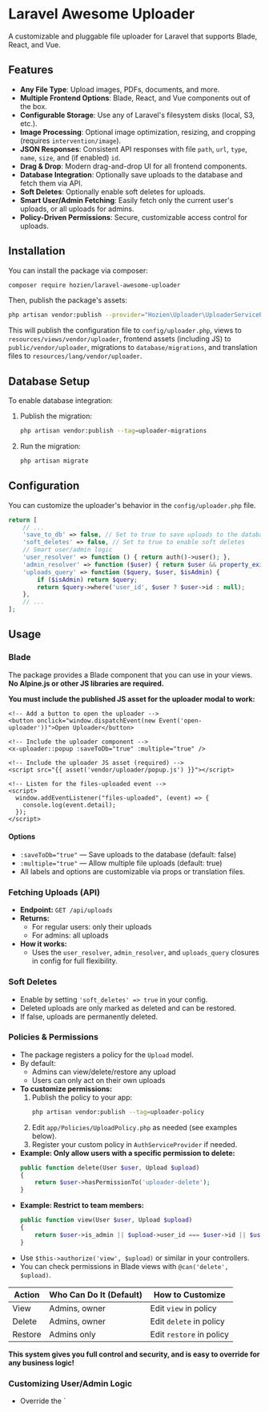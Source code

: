# Laravel Awesome Uploader

A customizable and pluggable file uploader for Laravel that supports Blade, React, and Vue.

## Features

- **Any File Type**: Upload images, PDFs, documents, and more.
- **Multiple Frontend Options**: Blade, React, and Vue components out of the box.
- **Configurable Storage**: Use any of Laravel's filesystem disks (local, S3, etc.).
- **Image Processing**: Optional image optimization, resizing, and cropping (requires `intervention/image`).
- **JSON Responses**: Consistent API responses with file `path`, `url`, `type`, `name`, `size`, and (if enabled) `id`.
- **Drag & Drop**: Modern drag-and-drop UI for all frontend components.
- **Database Integration**: Optionally save uploads to the database and fetch them via API.
- **Soft Deletes**: Optionally enable soft deletes for uploads.
- **Smart User/Admin Fetching**: Easily fetch only the current user's uploads, or all uploads for admins.
- **Policy-Driven Permissions**: Secure, customizable access control for uploads.

## Installation

You can install the package via composer:

```bash
composer require hozien/laravel-awesome-uploader
```

Then, publish the package's assets:

```bash
php artisan vendor:publish --provider="Hozien\Uploader\UploaderServiceProvider"
```

This will publish the configuration file to `config/uploader.php`, views to `resources/views/vendor/uploader`, frontend assets (including JS) to `public/vendor/uploader`, migrations to `database/migrations`, and translation files to `resources/lang/vendor/uploader`.

## Database Setup

To enable database integration:

1. Publish the migration:
   ```bash
   php artisan vendor:publish --tag=uploader-migrations
   ```
2. Run the migration:
   ```bash
   php artisan migrate
   ```

## Configuration

You can customize the uploader's behavior in the `config/uploader.php` file.

```php
return [
    // ...
    'save_to_db' => false, // Set to true to save uploads to the database
    'soft_deletes' => false, // Set to true to enable soft deletes
    // Smart user/admin logic
    'user_resolver' => function () { return auth()->user(); },
    'admin_resolver' => function ($user) { return $user && property_exists($user, 'is_admin') && $user->is_admin; },
    'uploads_query' => function ($query, $user, $isAdmin) {
        if ($isAdmin) return $query;
        return $query->where('user_id', $user ? $user->id : null);
    },
    // ...
];
```

## Usage

### Blade

The package provides a Blade component that you can use in your views. **No Alpine.js or other JS libraries are required.**

**You must include the published JS asset for the uploader modal to work:**

```blade
<!-- Add a button to open the uploader -->
<button onclick="window.dispatchEvent(new Event('open-uploader'))">Open Uploader</button>

<!-- Include the uploader component -->
<x-uploader::popup :saveToDb="true" :multiple="true" />

<!-- Include the uploader JS asset (required) -->
<script src="{{ asset('vendor/uploader/popup.js') }}"></script>

<!-- Listen for the files-uploaded event -->
<script>
  window.addEventListener("files-uploaded", (event) => {
    console.log(event.detail);
  });
</script>
```

#### Options

- `:saveToDb="true"` — Save uploads to the database (default: false)
- `:multiple="true"` — Allow multiple file uploads (default: true)
- All labels and options are customizable via props or translation files.

### Fetching Uploads (API)

- **Endpoint:** `GET /api/uploads`
- **Returns:**
  - For regular users: only their uploads
  - For admins: all uploads
- **How it works:**
  - Uses the `user_resolver`, `admin_resolver`, and `uploads_query` closures in config for full flexibility.

### Soft Deletes

- Enable by setting `'soft_deletes' => true` in your config.
- Deleted uploads are only marked as deleted and can be restored.
- If false, uploads are permanently deleted.

### Policies & Permissions

- The package registers a policy for the `Upload` model.
- By default:
  - Admins can view/delete/restore any upload
  - Users can only act on their own uploads
- **To customize permissions:**
  1. Publish the policy to your app:
     ```bash
     php artisan vendor:publish --tag=uploader-policy
     ```
  2. Edit `app/Policies/UploadPolicy.php` as needed (see examples below).
  3. Register your custom policy in `AuthServiceProvider` if needed.
- **Example: Only allow users with a specific permission to delete:**
  ```php
  public function delete(User $user, Upload $upload)
  {
      return $user->hasPermissionTo('uploader-delete');
  }
  ```
- **Example: Restrict to team members:**
  ```php
  public function view(User $user, Upload $upload)
  {
      return $user->is_admin || $upload->user_id === $user->id || $user->team_id === $upload->team_id;
  }
  ```
- Use `$this->authorize('view', $upload)` or similar in your controllers.
- You can check permissions in Blade views with `@can('delete', $upload)`.

| Action  | Who Can Do It (Default) | How to Customize         |
| ------- | ----------------------- | ------------------------ |
| View    | Admins, owner           | Edit `view` in policy    |
| Delete  | Admins, owner           | Edit `delete` in policy  |
| Restore | Admins only             | Edit `restore` in policy |

**This system gives you full control and security, and is easy to override for any business logic!**

### Customizing User/Admin Logic

- Override the `
